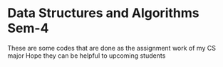# Data Structures and Algorithms Sem-4
These are some codes that are done as the assignment work of my CS major
Hope they can be helpful to upcoming students
